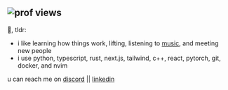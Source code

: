 ## ![prof views](https://komarev.com/ghpvc/?username=sidsurakanti&label=Profile%20views&color=000000&style=flat)

👋, tldr:
  - i like learning how things work, lifting, listening to [music](https://www.last.fm/user/shweeb_), and meeting new people
  - i use python, typescript, rust, next.js, tailwind, c++, react, pytorch, git, docker, and nvim

u can reach me on [discord](https://discord.com/users/521872289231273994) || [linkedin](https://www.linkedin.com/in/sidsurakanti/)
